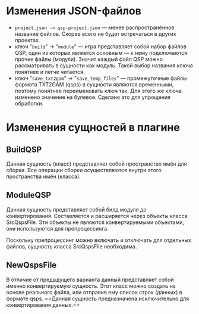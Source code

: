 # Изменения JSON-файлов

- `project.json -> qsp-project.json` — менее распространённое название файлов. Скорее всего не будет встречаться в других проектах.
- ключ "`build`" → "`module`" — игра представляет собой набор файлов QSP, один из которых является основным — к нему подключаются прочие файлы (модули). Значит каждый файл QSP можно рассматривать в сущности как модуль. Такой выбор названия ключа понятнее и легче читается.
- ключ "`save_txt2gam`" -> "`save_temp_files`" — промежуточные файлы формата TXT2GAM (qsps) в сущности являются временными, поэтому понятнее переименовать ключ так. Для этого же ключа изменено значение на булевое. Сделано это для упрощения обработки.
# Изменения сущностей в плагине

## BuildQSP

Данная сущность (класс) представляет собой пространство имён для сборки. Все операции сборки осуществляются внутри этого пространства имён (класса).

## ModuleQSP

Данная сущность представляет собой билд модуля до конвертирования. Составляется и расширяется через объекты класса SrcQspsFile. Эти объекты не являются конвертируемыми объектами, они используются для препроцессинга.

Поскольку препроцессинг можно включать и отключать для отдельных файлов, сущность класса SrcQspsFile необходима.
## NewQspsFile

В отличие от предыдущего варианта данный представляет собой именно конвертируемую сущность. Этот класс можно создать на основе реального файла, или отправив ему список строк (данных) в формате qsps. ==Данная сущность предназначена исключительно для конвертирования данных.== 